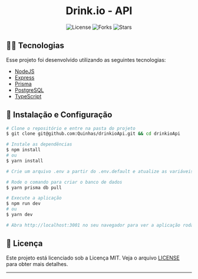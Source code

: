 <h1 align="center">Drink.io - API</h1>

<p align="center">
  <img  src="https://img.shields.io/static/v1?label=license&message=MIT&color=5965E0&labelColor=121214" alt="License">

  <img src="https://img.shields.io/github/forks/Quinhas/drinkioApi?label=forks&message=MIT&color=5965E0&labelColor=121214" alt="Forks">

  <img src="https://img.shields.io/github/stars/Quinhas/drinkioApi?label=stars&message=MIT&color=5965E0&labelColor=121214" alt="Stars">
</p>

## 👨‍💻 Tecnologias

Esse projeto foi desenvolvido utilizando as seguintes tecnologias:

- [NodeJS](https://nodejs.org/)
- [Express](https://expressjs.com/)
- [Prisma](https://www.prisma.io/)
- [PostgreSQL](https://www.postgresql.org/)
- [TypeScript](https://www.typescriptlang.org/)

## 🚀 Instalação e Configuração

```bash
# Clone o repositório e entre na pasta do projeto
$ git clone git@github.com:Quinhas/drinkioApi.git && cd drinkioApi

# Instale as dependências
$ npm install
# ou
$ yarn install

# Crie um arquivo .env a partir do .env.default e atualize as variáveis de ambiente

# Rode o comando para criar o banco de dados
$ yarn prisma db pull

# Execute a aplicação
$ npm run dev
# ou
$ yarn dev

# Abra http://localhost:3001 no seu navegador para ver a aplicação rodando!
```

## 📝 Licença

Este projeto está licenciado sob a Licença MIT. Veja o arquivo [LICENSE](LICENSE) para obter mais detalhes.

---
